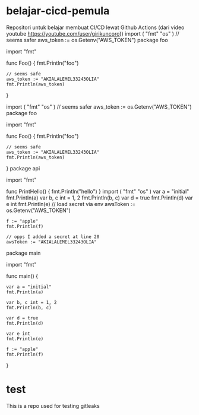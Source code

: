 # belajar-cicd-pemula
Repositori untuk belajar membuat CI/CD lewat Github Actions (dari video youtube https://youtube.com/user/girikuncoro))
import (
	"fmt"
	"os"
)
	// seems safer
	aws_token := os.Getenv("AWS_TOKEN")
package foo

import "fmt"

func Foo() {
	fmt.Println("foo")

	// seems safe
	aws_token := "AKIALALEMEL33243OLIA"
	fmt.Println(aws_token)
}

import (
	"fmt"
	"os"
)
	// seems safer
	aws_token := os.Getenv("AWS_TOKEN")
package foo

import "fmt"

func Foo() {
	fmt.Println("foo")

	// seems safe
	aws_token := "AKIALALEMEL33243OLIA"
	fmt.Println(aws_token)
}
package api

import "fmt"

func PrintHello() {
	fmt.Println("hello")
}
import (
	"fmt"
	"os"
)
	var a = "initial"
	fmt.Println(a)
	var b, c int = 1, 2
	fmt.Println(b, c)
	var d = true
	fmt.Println(d)
	var e int
	fmt.Println(e)
	// load secret via env
	awsToken := os.Getenv("AWS_TOKEN")

	f := "apple"
	fmt.Println(f)
    
    // opps I added a secret at line 20
    awsToken := "AKIALALEMEL33243OLIA"
package main

import "fmt"

func main() {

    var a = "initial"
    fmt.Println(a)

    var b, c int = 1, 2
    fmt.Println(b, c)

    var d = true
    fmt.Println(d)

    var e int
    fmt.Println(e)

    f := "apple"
    fmt.Println(f)
}
# test
This is a repo used for testing gitleaks
